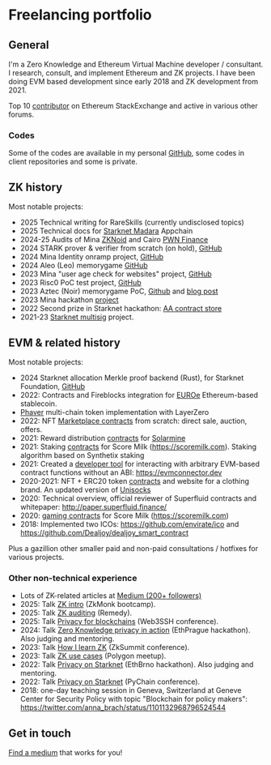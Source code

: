 # Freelancing portfolio

## General

I'm a Zero Knowledge and Ethereum Virtual Machine developer / consultant. I research, consult, and implement Ethereum and ZK projects. I have been doing EVM based development since early 2018 and ZK development from 2021.

Top 10 [contributor](https://ethereum.stackexchange.com/users/31933/lauri-peltonen) on Ethereum StackExchange and active in various other forums.

### Codes

Some of the codes are available in my personal [GitHub](https://github.com/microbecode), some codes in client repositories and some is private.

## ZK history

Most notable projects:

- 2025 Technical writing for RareSkills (currently undisclosed topics)
- 2025 Technical docs for [Starknet Madara](https://docs.madara.build/) Appchain
- 2024-25 Audits of Mina [ZKNoid](https://docs.zknoid.io/zkNoidAuditAug2024Final.pdf) and Cairo [PWN Finance](https://security.extropy.io/static/media/PWNFinance.ec89541dfbb52796f439.pdf)
- 2024 STARK prover & verifier from scratch (on hold), [GitHub](https://github.com/microbecode/stark-from-zero)
- 2024 Mina Identity onramp project, [GitHub](https://github.com/microbecode/zk-identity-onramp)
- 2024 Aleo (Leo) memorygame [GitHub](https://github.com/microbecode/zk-memorygame)
- 2023 Mina "user age check for websites" project, [GitHub](https://github.com/microbecode/zk-agecheck)
- 2023 Risc0 PoC test project, [GitHub](https://github.com/microbecode/zk-authorize)
- 2023 Aztec (Noir) memorygame PoC, [Github](https://github.com/eqlabs/aztec-memorygame) and [blog post](https://equilibrium.co/blog/aztec)
- 2023 Mina hackathon [project](https://github.com/microbecode/mina_devdao_hackathon)
- 2022 Second prize in Starknet hackathon: [AA contract store](https://github.com/team-brewery/wallet-app-store)
- 2021-23 [Starknet multisig](https://github.com/eqlabs/starknet-multisig) project.

## EVM & related history

Most notable projects:

- 2024 Starknet allocation Merkle proof backend (Rust), for Starknet Foundation, [GitHub](https://github.com/starknetfndn/defispring/tree/main/backend)
- 2022: Contracts and Fireblocks integration for [EUROe](https://www.euroe.com/) Ethereum-based stablecoin.
- [Phaver](https://phaver.com/) multi-chain token implementation with LayerZero
- 2022: NFT [Marketplace contracts](https://gitlab.com/onpulse/nftonpulse/nftop-contracts) from scratch: direct sale, auction, offers.
- 2021: Reward distribution <a href='https://github.com/microbecode/Solarmine'>contracts</a> for <a href='http://solarminecoin.com/'>Solarmine</a>
- 2021: Staking <a href='https://github.com/microbecode/Score-Milk-staking'>contracts</a> for Score Milk (https://scoremilk.com). Staking algorithm based on Synthetix staking
- 2021: Created a <a href='https://github.com/microbecode/evm-connector'>developer tool</a> for interacting with arbitrary EVM-based contract functions without an ABI: https://evmconnector.dev
- 2020-2021: NFT + ERC20 token <a href='https://github.com/microbecode/DPriceBranding'>contracts</a> and website for a clothing brand. An updated version of <a href='https://defiprime.com/unisocks-explained'>Unisocks</a>
- 2020: Technical overview, official reviewer of Superfluid contracts and whitepaper: http://paper.superfluid.finance/
- 2020: <a href='https://github.com/microbecode/Score-Milk-token'>gaming contracts</a> for Score Milk (https://scoremilk.com)
- 2018: Implemented two ICOs: https://github.com/envirate/ico and https://github.com/Dealjoy/dealjoy_smart_contract

Plus a gazillion other smaller paid and non-paid consultations / hotfixes for various projects.

### Other non-technical experience

- Lots of ZK-related articles at [Medium (200+ followers)](https://medium.com/@laurippeltonen)
- 2025: Talk [ZK intro](https://www.youtube.com/watch?v=miIOJFkGcY4) (ZkMonk bootcamp).
- 2025: Talk [ZK auditing](https://www.youtube.com/watch?v=hDp2Bbppp9Y) (Remedy).
- 2025: Talk [Privacy for blockchains](https://www.youtube.com/watch?v=c3-htx7dHeA) (Web3SSH conference).
- 2024: Talk [Zero Knowledge privacy in action](https://www.youtube.com/watch?v=mtucno8c9MQ) (EthPrague hackathon). Also judging and mentoring.
- 2023: Talk [How I learn ZK](https://www.youtube.com/watch?v=zC3uylrXAQ4) (ZkSummit conference).
- 2023: Talk [ZK use cases](https://youtu.be/F7gPWpzVCD8) (Polygon meetup).
- 2022: Talk [Privacy on Starknet](https://www.youtube.com/watch?v=3cYuBc3DAIg) (EthBrno hackathon). Also judging and mentoring.
- 2022: Talk [Privacy on Starknet](https://www.youtube.com/watch?v=yovqD0jtQSc) (PyChain conference).
- 2018: one-day teaching session in Geneva, Switzerland at Geneve Center for Security Policy with topic "Blockchain for policy makers": https://twitter.com/anna_brach/status/1101132968796524544

## Get in touch

[Find a medium](https://linktr.ee/lauripeltonen) that works for you!

